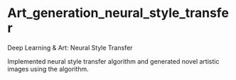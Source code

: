 # Art_generation_neural_style_transfer

Deep Learning & Art: Neural Style Transfer

Implemented neural style transfer algorithm and generated novel artistic images using the algorithm.
